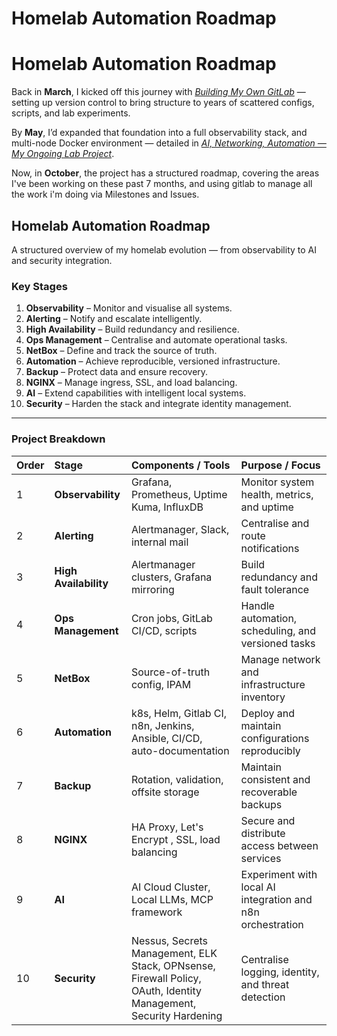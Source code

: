 # Homelab Automation Roadmap
# Homelab Automation Roadmap

Back in **March**, I kicked off this journey with *[Building My Own GitLab]([#](https://www.simon-brooks.co.uk/2025/03/14/Building-GitLab.html))* — setting up version control to bring structure to years of scattered configs, scripts, and lab experiments.  

By **May**, I’d expanded that foundation into a full observability stack, and multi-node Docker environment — detailed in *[AI, Networking, Automation — My Ongoing Lab Project](https://www.simon-brooks.co.uk/2025/05/15/Home-Lab-Project.html)*.

Now, in **October**, the project has a structured roadmap, covering the areas I've been working on these past 7 months, and using gitlab to manage all the work i'm doing via Milestones and Issues.

## Homelab Automation Roadmap

A structured overview of my homelab evolution — from observability to AI and security integration.

### **Key Stages**
1. **Observability** – Monitor and visualise all systems.  
2. **Alerting** – Notify and escalate intelligently.  
3. **High Availability** – Build redundancy and resilience.  
4. **Ops Management** – Centralise and automate operational tasks.  
5. **NetBox** – Define and track the source of truth.  
6. **Automation** – Achieve reproducible, versioned infrastructure.  
7. **Backup** – Protect data and ensure recovery.  
8. **NGINX** – Manage ingress, SSL, and load balancing.  
9. **AI** – Extend capabilities with intelligent local systems.  
10. **Security** – Harden the stack and integrate identity management.

---

### **Project Breakdown**

| Order | Stage | Components / Tools | Purpose / Focus |
|:------|:------|:------------------|:----------------|
| 1 | **Observability** | Grafana, Prometheus, Uptime Kuma, InfluxDB | Monitor system health, metrics, and uptime |
| 2 | **Alerting** | Alertmanager, Slack, internal mail | Centralise and route notifications |
| 3 | **High Availability** | Alertmanager clusters, Grafana mirroring | Build redundancy and fault tolerance |
| 4 | **Ops Management** | Cron jobs, GitLab CI/CD, scripts | Handle automation, scheduling, and versioned tasks |
| 5 | **NetBox** | Source-of-truth config, IPAM | Manage network and infrastructure inventory |
| 6 | **Automation** | k8s, Helm, Gitlab CI,  n8n, Jenkins, Ansible, CI/CD, auto-documentation | Deploy and maintain configurations reproducibly |
| 7 | **Backup** | Rotation, validation, offsite storage | Maintain consistent and recoverable backups |
| 8 | **NGINX** | HA Proxy, Let's Encrypt , SSL, load balancing | Secure and distribute access between services |
| 9 | **AI** | AI Cloud Cluster, Local LLMs, MCP framework | Experiment with local AI integration and n8n orchestration |
| 10 | **Security** | Nessus, Secrets Management, ELK Stack, OPNsense, Firewall Policy, OAuth, Identity Management, Security Hardening | Centralise logging, identity, and threat detection |
